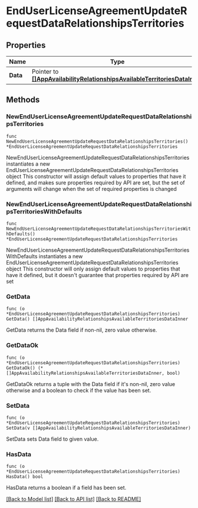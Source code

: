 # EndUserLicenseAgreementUpdateRequestDataRelationshipsTerritories

## Properties

Name | Type | Description | Notes
------------ | ------------- | ------------- | -------------
**Data** | Pointer to [**[]AppAvailabilityRelationshipsAvailableTerritoriesDataInner**](AppAvailabilityRelationshipsAvailableTerritoriesDataInner.md) |  | [optional] 

## Methods

### NewEndUserLicenseAgreementUpdateRequestDataRelationshipsTerritories

`func NewEndUserLicenseAgreementUpdateRequestDataRelationshipsTerritories() *EndUserLicenseAgreementUpdateRequestDataRelationshipsTerritories`

NewEndUserLicenseAgreementUpdateRequestDataRelationshipsTerritories instantiates a new EndUserLicenseAgreementUpdateRequestDataRelationshipsTerritories object
This constructor will assign default values to properties that have it defined,
and makes sure properties required by API are set, but the set of arguments
will change when the set of required properties is changed

### NewEndUserLicenseAgreementUpdateRequestDataRelationshipsTerritoriesWithDefaults

`func NewEndUserLicenseAgreementUpdateRequestDataRelationshipsTerritoriesWithDefaults() *EndUserLicenseAgreementUpdateRequestDataRelationshipsTerritories`

NewEndUserLicenseAgreementUpdateRequestDataRelationshipsTerritoriesWithDefaults instantiates a new EndUserLicenseAgreementUpdateRequestDataRelationshipsTerritories object
This constructor will only assign default values to properties that have it defined,
but it doesn't guarantee that properties required by API are set

### GetData

`func (o *EndUserLicenseAgreementUpdateRequestDataRelationshipsTerritories) GetData() []AppAvailabilityRelationshipsAvailableTerritoriesDataInner`

GetData returns the Data field if non-nil, zero value otherwise.

### GetDataOk

`func (o *EndUserLicenseAgreementUpdateRequestDataRelationshipsTerritories) GetDataOk() (*[]AppAvailabilityRelationshipsAvailableTerritoriesDataInner, bool)`

GetDataOk returns a tuple with the Data field if it's non-nil, zero value otherwise
and a boolean to check if the value has been set.

### SetData

`func (o *EndUserLicenseAgreementUpdateRequestDataRelationshipsTerritories) SetData(v []AppAvailabilityRelationshipsAvailableTerritoriesDataInner)`

SetData sets Data field to given value.

### HasData

`func (o *EndUserLicenseAgreementUpdateRequestDataRelationshipsTerritories) HasData() bool`

HasData returns a boolean if a field has been set.


[[Back to Model list]](../README.md#documentation-for-models) [[Back to API list]](../README.md#documentation-for-api-endpoints) [[Back to README]](../README.md)


